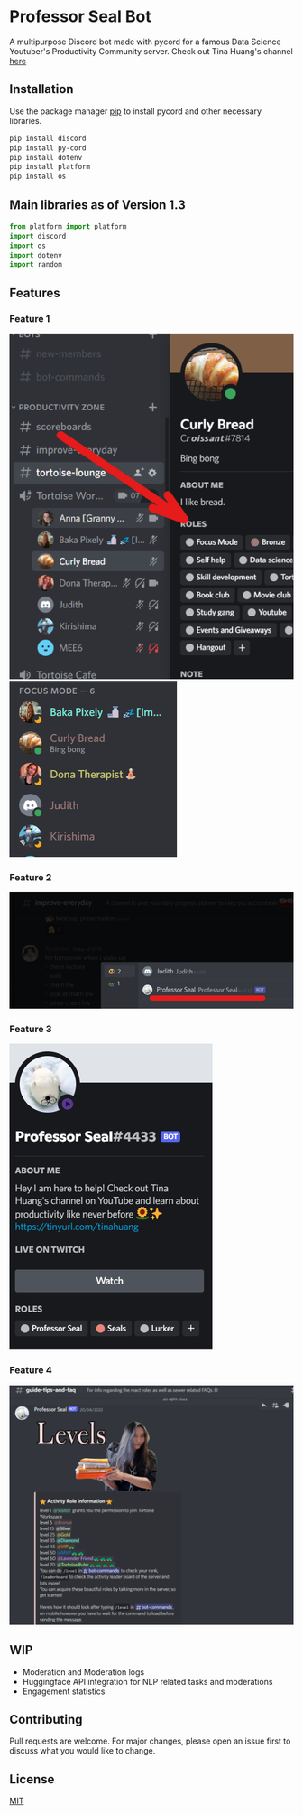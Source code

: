 # Professor Seal Bot

A multipurpose Discord bot made with pycord for a famous Data Science Youtuber's Productivity Community server.
Check out Tina Huang's channel [here](https://www.youtube.com/c/TinaHuang1)


## Installation

Use the package manager [pip](https://pip.pypa.io/en/stable/) to install pycord and other necessary libraries.

```bash
pip install discord
pip install py-cord
pip install dotenv
pip install platform
pip install os
```

## Main libraries as of Version 1.3

```python
from platform import platform
import discord
import os
import dotenv
import random
```
## Features
### Feature 1
![Focus mode is applied to the person who joins the voice channel and is removed when the person leaves the voice channel.](https://github.com/HarshitSati/Professor-Seal-Bot/blob/master/assets/img/focusmode_img.png)
![Focus mode is hoisted](https://github.com/HarshitSati/Professor-Seal-Bot/blob/master/assets/img/focusmode_display.png)
### Feature 2
![A set of random Reactions to messages in particular channels](https://github.com/HarshitSati/Professor-Seal-Bot/blob/master/assets/img/reaction_improve_everyday.png)
### Feature 3
![Supports Streaming activity status for youtube and twitch](https://github.com/HarshitSati/Professor-Seal-Bot/blob/master/assets/img/status.png)
### Feature 4
![Webhook embeds by discord](https://github.com/HarshitSati/Professor-Seal-Bot/blob/master/assets/img/webhook.png)
 
## WIP
* Moderation and Moderation logs
* Huggingface API integration for NLP related tasks and moderations 
* Engagement statistics 
## Contributing
Pull requests are welcome. For major changes, please open an issue first to discuss what you would like to change.

## License
[MIT](https://choosealicense.com/licenses/mit/)
